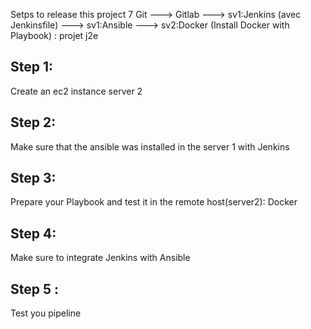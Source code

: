 Setps to release this project 7 
Git ---> Gitlab ---> sv1:Jenkins (avec Jenkinsfile) ---> sv1:Ansible ---> sv2:Docker (Install Docker with Playbook) : projet j2e
## Step 1:
Create an ec2 instance server 2
## Step 2:
Make sure that the ansible was installed in the server 1 with Jenkins
## Step 3:
Prepare your Playbook and test it in the remote host(server2): Docker
## Step 4:
Make sure to integrate Jenkins with Ansible
## Step 5 :
Test you pipeline


